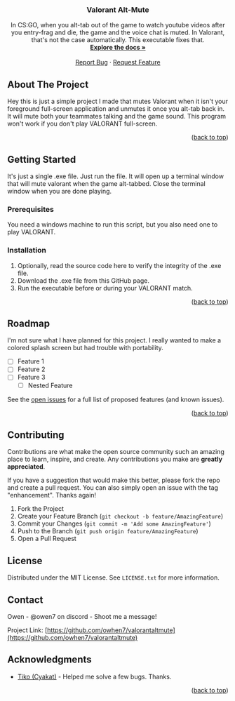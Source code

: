 <!-- Improved compatibility of back to top link: See: https://github.com/othneildrew/Best-README-Template/pull/73 -->
<a name="readme-top"></a>



<h3 align="center">Valorant Alt-Mute</h3>

  <p align="center">
    In CS:GO, when you alt-tab out of the game to watch youtube videos after you entry-frag and die, the game and the voice chat is muted. In Valorant, that's not the case automatically. This executable fixes that.
    <br />
    <a href="https://github.com/owhen7/valorantaltmute"><strong>Explore the docs »</strong></a>
    <br />
    <br />
    <a href="https://github.com/owhen7/valorantaltmute/issues">Report Bug</a>
    ·
    <a href="https://github.com/owhen7/valorantaltmute/issues">Request Feature</a>
  </p>
</div>


<!-- ABOUT THE PROJECT -->
## About The Project

Hey this is just a simple project I made that mutes Valorant when it isn't your foreground full-screen application and unmutes it once you alt-tab back in. It will mute both your teammates talking and the game sound. This program won't work if you don't play VALORANT full-screen.
<p align="right">(<a href="#readme-top">back to top</a>)</p>



<!-- GETTING STARTED -->
## Getting Started
It's just a single .exe file. Just run the file. It will open up a terminal window that will mute valorant when the game alt-tabbed. Close the terminal window when you are done playing.
### Prerequisites

You need a windows machine to run this script, but you also need one to play VALORANT.

### Installation

1. Optionally, read the source code here to verify the integrity of the .exe file.
2. Download the .exe file from this GitHub page.
3. Run the executable before or during your VALORANT match.

<p align="right">(<a href="#readme-top">back to top</a>)</p>

<!-- ROADMAP -->
## Roadmap

I'm not sure what I have planned for this project. I really wanted to make a colored splash screen but had trouble with portability.

- [ ] Feature 1
- [ ] Feature 2
- [ ] Feature 3
    - [ ] Nested Feature

See the [open issues](https://github.com/owhen7/valorantaltmute/issues) for a full list of proposed features (and known issues).

<p align="right">(<a href="#readme-top">back to top</a>)</p>

<!-- CONTRIBUTING -->
## Contributing

Contributions are what make the open source community such an amazing place to learn, inspire, and create. Any contributions you make are **greatly appreciated**.

If you have a suggestion that would make this better, please fork the repo and create a pull request. You can also simply open an issue with the tag "enhancement".
Thanks again!

1. Fork the Project
2. Create your Feature Branch (`git checkout -b feature/AmazingFeature`)
3. Commit your Changes (`git commit -m 'Add some AmazingFeature'`)
4. Push to the Branch (`git push origin feature/AmazingFeature`)
5. Open a Pull Request

<!-- LICENSE -->
## License

Distributed under the MIT License. See `LICENSE.txt` for more information.


<!-- CONTACT -->
## Contact

Owen - @owen7 on discord - Shoot me a message!

Project Link: [https://github.com/owhen7/valorantaltmute](https://github.com/owhen7/valorantaltmute)



<!-- ACKNOWLEDGMENTS -->
## Acknowledgments
* [Tiko (Cyakat)](https://github.com/Cyakat) - Helped me solve a few bugs. Thanks.


<p align="right">(<a href="#readme-top">back to top</a>)</p>



